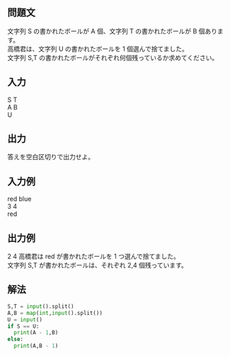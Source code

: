 ## 問題文
文字列 
S の書かれたボールが 
A 個、文字列 
T の書かれたボールが 
B 個あります。  
高橋君は、文字列 
U の書かれたボールを 
1 個選んで捨てました。  
文字列 
S,T の書かれたボールがそれぞれ何個残っているか求めてください。  
## 入力
S T  
A B  
U
## 出力
答えを空白区切りで出力せよ。
## 入力例
red blue  
3 4  
red
## 出力例
2 4
高橋君は red が書かれたボールを 
1 つ選んで捨てました。  
文字列 
S,T が書かれたボールは、それぞれ 
2,4 個残っています。  
## 解法

```python
S,T = input().split()
A,B = map(int,input().split())
U = input()
if S == U:
  print(A - 1,B)
else:
  print(A,B - 1)